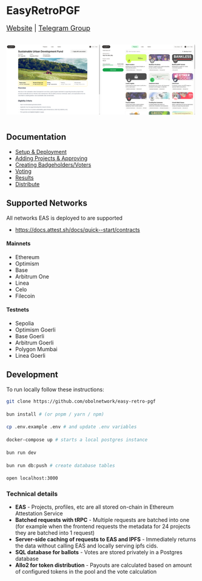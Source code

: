 # EasyRetroPGF

<div style="font-size:18px">

<a href="https://easyretropgf.xyz">Website</a>
<span>|</span>
<a href="https://t.me/+0oycDCvX3QY1NjEx">Telegram Group</a>

</div>

<div style="display:flex">

[<img width="49%" src="./docs/images/screenshot_landing_project.png">](https://easyretropgf.xyz/sustainable-urban-development)
[<img width="49%" src="./docs/images/screenshot.png">](https://easyretropgf.xyz/sustainable-urban-development/projects)

</div>

## Documentation

- [Setup & Deployment](./docs/01_setup.md)
- [Adding Projects & Approving](./docs/02_adding_projects.md)
- [Creating Badgeholders/Voters](./docs/03_creating_badgeholders.md)
- [Voting](./docs/04_voting.md)
- [Results](./docs/06_results.md)
- [Distribute](./docs/07_distribute.md)

## Supported Networks

All networks EAS is deployed to are supported

- https://docs.attest.sh/docs/quick--start/contracts

#### Mainnets

- Ethereum
- Optimism
- Base
- Arbitrum One
- Linea
- Celo
- Filecoin

#### Testnets

- Sepolia
- Optimism Goerli
- Base Goerli
- Arbitrum Goerli
- Polygon Mumbai
- Linea Goerli

## Development

To run locally follow these instructions:

```sh
git clone https://github.com/obolnetwork/easy-retro-pgf

bun install # (or pnpm / yarn / npm)

cp .env.example .env # and update .env variables

docker-compose up # starts a local postgres instance

bun run dev

bun run db:push # create database tables

open localhost:3000
```

### Technical details

- **EAS** - Projects, profiles, etc are all stored on-chain in Ethereum Attestation Service
- **Batched requests with tRPC** - Multiple requests are batched into one (for example when the frontend requests the metadata for 24 projects they are batched into 1 request)
- **Server-side caching of requests to EAS and IPFS** - Immediately returns the data without calling EAS and locally serving ipfs cids.
- **SQL database for ballots** - Votes are stored privately in a Postgres database
- **Allo2 for token distribution** - Payouts are calculated based on amount of configured tokens in the pool and the vote calculation
